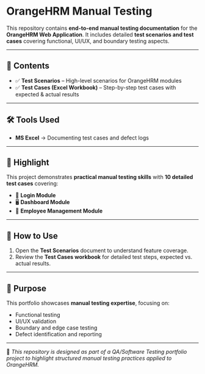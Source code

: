 # OrangeHRM Manual Testing

This repository contains **end-to-end manual testing documentation** for the **OrangeHRM Web Application**. It includes detailed **test scenarios and  test cases** covering functional, UI/UX, and boundary testing aspects.

---

## 📂 Contents

- ✅ **Test Scenarios** – High-level scenarios for OrangeHRM modules  
- ✅ **Test Cases (Excel Workbook)** – Step-by-step test cases with expected & actual results   

---

## 🛠️ Tools Used

- **MS Excel** → Documenting test cases and defect logs  

---

## 📌 Highlight

This project demonstrates **practical manual testing skills** with **10 detailed test cases** covering:

- 🔐 **Login Module**  
- 🖥️ **Dashboard Module**  
- 👥 **Employee Management Module**  

---

## 🚀 How to Use

1. Open the **Test Scenarios** document to understand feature coverage.  
2. Review the **Test Cases workbook** for detailed test steps, expected vs. actual results.    

---

## 🎯 Purpose

This portfolio showcases **manual testing expertise**, focusing on:  

- Functional testing  
- UI/UX validation  
- Boundary and edge case testing  
- Defect identification and reporting  

---

📌 *This repository is designed as part of a QA/Software Testing portfolio project to highlight structured manual testing practices applied to OrangeHRM.*
